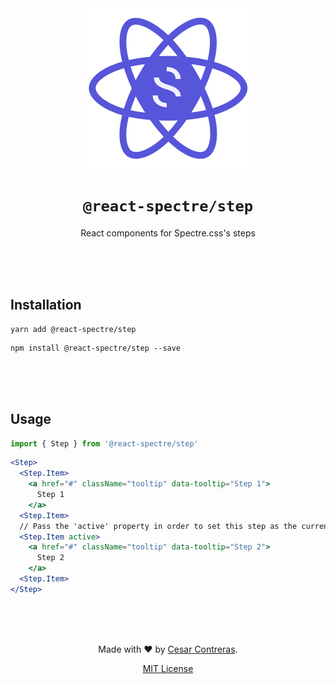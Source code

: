 <div align=center>
<img src="assets/react-spectre-logo.png" width="256" height="256">

# `@react-spectre/step`

React components for Spectre.css's steps

<br><br><br>

</div>

## Installation

```shell
yarn add @react-spectre/step
```

```shell
npm install @react-spectre/step --save
```

<br><br><br>

## Usage

```js
import { Step } from '@react-spectre/step'
```

```jsx
<Step>
  <Step.Item>
    <a href="#" className="tooltip" data-tooltip="Step 1">
      Step 1
    </a>
  <Step.Item>
  // Pass the 'active' property in order to set this step as the current one selected.
  <Step.Item active>
    <a href="#" className="tooltip" data-tooltip="Step 2">
      Step 2
    </a>
  <Step.Item>
</Step>
```

<div align=center>
<br><br><br>

Made with :heart: by [Cesar Contreras](https://github.com/ccontreras).

[MIT License](LICENSE)

</div>
